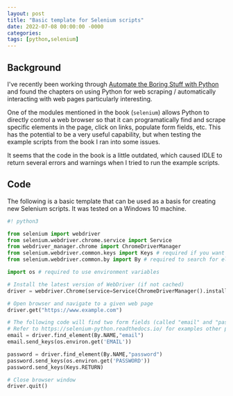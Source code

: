```yaml
---
layout: post
title: "Basic template for Selenium scripts"
date: 2022-07-08 00:00:00 -0000
categories:
tags: [python,selenium]
---
```


## Background
I've recently been working through [Automate the Boring Stuff with Python](https://automatetheboringstuff.com/) and found the chapters on using Python for web scraping / automatically interacting with web pages particularly interesting.

One of the modules mentioned in the book (`selenium`) allows Python to directly control a web browser so that it can programatically find and scrape specific elements in the page, click on links, populate form fields, etc. This has the potential to be a very useful capability, but when testing the example scripts from the book I ran into some issues.

It seems that the code in the book is a little outdated, which caused IDLE to return several errors and warnings when I tried to run the example scripts.

## Code
The following is a basic template that can be used as a basis for creating new Selenium scripts. It was tested on a Windows 10 machine.

```python
#! python3

from selenium import webdriver
from selenium.webdriver.chrome.service import Service
from webdriver_manager.chrome import ChromeDriverManager
from selenium.webdriver.common.keys import Keys # required if you want to insert key presses to complete forms
from selenium.webdriver.common.by import By # required to search for elements in a page

import os # required to use environment variables

# Install the latest version of WebDriver (if not cached)
driver = webdriver.Chrome(service=Service(ChromeDriverManager().install()))

# Open browser and navigate to a given web page
driver.get("https://www.example.com")

# The following code will find two form fields (called "email" and "password" and populate them with the values of two environment variables stored by the OS)
# Refer to https://selenium-python.readthedocs.io/ for examples other possible interactions (e.g. clicking links)
email = driver.find_element(By.NAME,"email")
email.send_keys(os.environ.get('EMAIL'))

password = driver.find_element(By.NAME,"password")
password.send_keys(os.environ.get('PASSWORD'))
password.send_keys(Keys.RETURN)

# Close browser window
driver.quit()

```